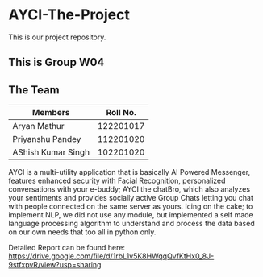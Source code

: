# AYCI-The-Project
This is our project repository.

## This is Group W04



## The Team
| Members                                | Roll No.                     |
|----------------------------------------|------------------------------|
|             Aryan Mathur               |        122201017             |
|             Priyanshu Pandey           |        112201020             |
|             AShish Kumar Singh         |        102201020             |


AYCI is a multi-utility application that is basically AI Powered Messenger, features enhanced security with Facial Recognition, personalized conversations with your e-buddy; AYCI the chatBro, which also analyzes your sentiments and provides socially active Group Chats letting you chat with people connected on the same server as yours. Icing on the cake; to implement NLP, we did not use any module, but implemented a self made language processing algorithm to understand and process the data based on our own needs that too all in python only.



 Detailed Report can be found here: https://drive.google.com/file/d/1rbL1v5K8HWqqQvfKtHx0_8J-9stfxpvR/view?usp=sharing
